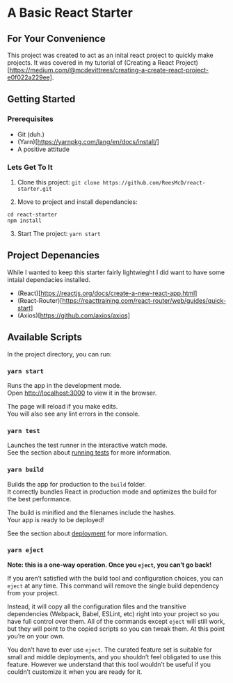 # A Basic React Starter
## For Your Convenience

This project was created to act as an inital react project to quickly make projects.
It was covered in my tutorial of (Creating a React Project)[https://medium.com/@mcdevittrees/creating-a-create-react-project-e0f022a229ee]. 

## Getting Started
### Prerequisites
- Git (duh.)
- (Yarn)[https://yarnpkg.com/lang/en/docs/install/]
- A positive attitude
### Lets Get To It
1. Clone this project:
`git clone https://github.com/ReesMcD/react-starter.git`

2. Move to project and install dependancies:
~~~ 
cd react-starter
npm install
~~~~
3. Start The project:
`yarn start`

## Project Depenancies
While I wanted to keep this starter fairly lightwieght I did want to have some intaial dependacies installed.

- (React)[https://reactjs.org/docs/create-a-new-react-app.html]
- (React-Router)[https://reacttraining.com/react-router/web/guides/quick-start]
- (Axios)[https://github.com/axios/axios]

## Available Scripts

In the project directory, you can run:

### `yarn start`

Runs the app in the development mode.<br>
Open [http://localhost:3000](http://localhost:3000) to view it in the browser.

The page will reload if you make edits.<br>
You will also see any lint errors in the console.

### `yarn test`

Launches the test runner in the interactive watch mode.<br>
See the section about [running tests](https://facebook.github.io/create-react-app/docs/running-tests) for more information.

### `yarn build`

Builds the app for production to the `build` folder.<br>
It correctly bundles React in production mode and optimizes the build for the best performance.

The build is minified and the filenames include the hashes.<br>
Your app is ready to be deployed!

See the section about [deployment](https://facebook.github.io/create-react-app/docs/deployment) for more information.

### `yarn eject`

**Note: this is a one-way operation. Once you `eject`, you can’t go back!**

If you aren’t satisfied with the build tool and configuration choices, you can `eject` at any time. This command will remove the single build dependency from your project.

Instead, it will copy all the configuration files and the transitive dependencies (Webpack, Babel, ESLint, etc) right into your project so you have full control over them. All of the commands except `eject` will still work, but they will point to the copied scripts so you can tweak them. At this point you’re on your own.

You don’t have to ever use `eject`. The curated feature set is suitable for small and middle deployments, and you shouldn’t feel obligated to use this feature. However we understand that this tool wouldn’t be useful if you couldn’t customize it when you are ready for it.
